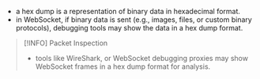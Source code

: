 - a hex dump is a representation of binary data in hexadecimal format.
- in WebSocket, if binary data is sent (e.g., images, files, or custom binary protocols), debugging tools may show the data in a hex dump format.

> [!INFO] Packet Inspection
> - tools like WireShark, or WebSocket debugging proxies may show WebSocket frames in a hex dump format for analysis.